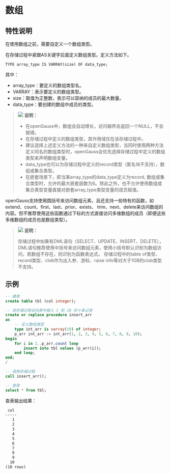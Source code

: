 # 数组<a name="ZH-CN_TOPIC_0289900692"></a>

## 特性说明<a name="zh-cn_topic_0283137521_zh-cn_topic_0237122214_zh-cn_topic_0059778979_s9b23a1cdca6042f3ae428afa25038607"></a>

在使用数组之前，需要自定义一个数组类型。

在存储过程中紧跟AS关键字后面定义数组类型。定义方法如下。

```
TYPE array_type IS VARRAY(size) OF data_type;
```

其中：

-   array\_type：要定义的数组类型名。
-   VARRAY：表示要定义的数组类型。
-   size：取值为正整数，表示可以容纳的成员的最大数量。
-   data\_type：要创建的数组中成员的类型。

>![](public_sys-resources/icon-note.gif) **说明：** 
>
>-   在openGauss中，数组会自动增长，访问越界会返回一个NULL，不会报错。
>-   在存储过程中定义的数组类型，其作用域仅在该存储过程中。
>-   建议选择上述定义方法的一种来自定义数组类型，当同时使用两种方法定义同名的数组类型时，openGauss会优先选择存储过程中定义的数组类型来声明数组变量。
>-   data\_type也可以为存储过程中定义的record类型（匿名块不支持），数组或集合类型。
>-   在嵌套场景下，即当某array\_type的data\_type定义为record, 数组或集合类型时，允许的最大嵌套层数为6。除此之外，也不允许使用数组或集合类型变量直接对嵌套array\_type类型变量的成员赋值。

openGauss支持使用圆括号来访问数组元素，且还支持一些特有的函数，如extend、count、first、last、prior、exists、 trim、next、delete来访问数组的内容。但不推荐使用这些函数通过下标的方式直接访问多维数组的成员（即便这些多维数组的成员也是数组类型）。

>![](public_sys-resources/icon-note.gif) **说明：** 
>
>存储过程中如果有DML语句（SELECT、UPDATE、INSERT、DELETE），DML语句推荐使用中括号来访问数组元素，使用小括号默认识别为数组访问，若数组不存在，则识别为函数表达式。
>存储过程中的table of类型、record类型、clob作为出入参、游标、raise info等对大于1GB的clob类型不支持。

## 示例

```sql
-- 建表
create table tbl (col integer);

-- 该存储过程会向表中插入 1 到 10 的十条记录
create or replace procedure insert_arr
as
    -- 定义数组类型
    type int_arr is varray(10) of integer;
    p_arr int_arr := int_arr(1, 2, 3, 4, 5, 6, 7, 8, 9, 10);
begin
    for i in 1..p_arr.count loop
        insert into tbl values (p_arr(i));
    end loop;
end;
/

-- 调用存储过程
call insert_arr();

-- 查表
select * from tbl;
```

查表输出结果：

```txt
 col
-----
   1
   2
   3
   4
   5
   6
   7
   8
   9
  10
(10 rows)
```
